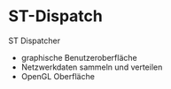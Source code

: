 # ST-Dispatch
ST Dispatcher

- graphische Benutzeroberfläche
- Netzwerkdaten sammeln und verteilen
- OpenGL Oberfläche
